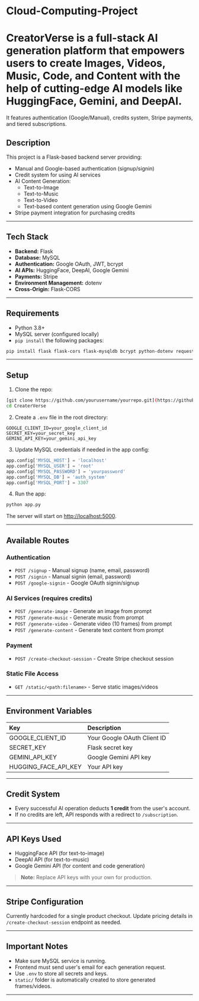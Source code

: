 # Cloud-Computing-Project
# CreatorVerse is a full-stack AI generation platform that empowers users to create Images, Videos, Music, Code, and Content with the help of cutting-edge AI models like HuggingFace, Gemini, and DeepAI.
It features authentication (Google/Manual), credits system, Stripe payments, and tiered subscriptions.

## Description

This project is a Flask-based backend server providing:
- Manual and Google-based authentication (signup/signin)
- Credit system for using AI services
- AI Content Generation:
  - Text-to-Image
  - Text-to-Music
  - Text-to-Video
  - Text-based content generation using Google Gemini
- Stripe payment integration for purchasing credits

---

## Tech Stack

- **Backend:** Flask
- **Database:** MySQL
- **Authentication:** Google OAuth, JWT, bcrypt
- **AI APIs:** HuggingFace, DeepAI, Google Gemini
- **Payments:** Stripe
- **Environment Management:** dotenv
- **Cross-Origin:** Flask-CORS

---

## Requirements

- Python 3.8+
- MySQL server (configured locally)
- `pip install` the following packages:

```bash
pip install flask flask-cors flask-mysqldb bcrypt python-dotenv requests stripe opencv-python pillow google-auth google-auth-oauthlib google-auth-httplib2 google-generativeai
```

---

## Setup

1. Clone the repo:

```bash
[git clone https://github.com/yourusername/yourrepo.git](https://github.com/hadiamoosa40/CreatorVerse.git)
cd CreaterVerse
```

2. Create a `.env` file in the root directory:

```env
GOOGLE_CLIENT_ID=your_google_client_id
SECRET_KEY=your_secret_key
GEMINI_API_KEY=your_gemini_api_key
```

3. Update MySQL credentials if needed in the app config:

```python
app.config['MYSQL_HOST'] = 'localhost'
app.config['MYSQL_USER'] = 'root'
app.config['MYSQL_PASSWORD'] = 'yourpassword'
app.config['MYSQL_DB'] = 'auth_system'
app.config['MYSQL_PORT'] = 3307
```

4. Run the app:

```bash
python app.py
```

The server will start on [http://localhost:5000](http://localhost:5000).

---

## Available Routes

### Authentication

- `POST /signup` - Manual signup (name, email, password)
- `POST /signin` - Manual signin (email, password)
- `POST /google-signin` - Google OAuth signin/signup

### AI Services (requires credits)

- `POST /generate-image` - Generate an image from prompt
- `POST /generate-music` - Generate music from prompt
- `POST /generate-video` - Generate video (10 frames) from prompt
- `POST /generate-content` - Generate text content from prompt

### Payment

- `POST /create-checkout-session` - Create Stripe checkout session

### Static File Access

- `GET /static/<path:filename>` - Serve static images/videos

---

## Environment Variables

| Key | Description |
|:---|:---|
| GOOGLE_CLIENT_ID | Your Google OAuth Client ID |
| SECRET_KEY | Flask secret key |
| GEMINI_API_KEY | Google Gemini API key |
| HUGGING_FACE_API_KEY | Your API key

---

## Credit System

- Every successful AI operation deducts **1 credit** from the user's account.
- If no credits are left, API responds with a redirect to `/subscription`.

---

## API Keys Used

- HuggingFace API (for text-to-image)
- DeepAI API (for text-to-music)
- Google Gemini API (for content and code generation)
  

> **Note:** Replace API keys with your own for production.

---

## Stripe Configuration

Currently hardcoded for a single product checkout. Update pricing details in `/create-checkout-session` endpoint as needed.

---

## Important Notes

- Make sure MySQL service is running.
- Frontend must send user's email for each generation request.
- Use `.env` to store all secrets and keys.
- `static/` folder is automatically created to store generated frames/videos.

---



